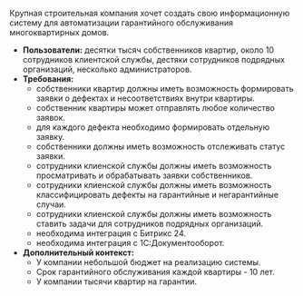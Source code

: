 Крупная строительная компания хочет создать свою информационную систему для автоматизации гарантийного обслуживания многоквартирных домов.
- **Пользователи:** десятки тысяч собственников квартир, около 10 сотрудников клиентской службы, дестяки сотрудников подрядных организаций, несколько администраторов.
- **Требования:**
    - собственники квартир должны иметь возможность формировать заявки о дефектах и несоответствиях внутри квартиры.
    - собственник квартиры может отправлять любое количество заявок.
    - для каждого дефекта необходимо формировать отдельную заявку.
    - собственники должны иметь возможность отслеживать статус заявки.
    - сотрудники клиенской службы должны иметь возможность просматривать и обрабатывать заявки собственников.
    - сотрудники клиенской службы должны иметь возможность классифицировать дефекты на гарантийные и негарантийные случаи.
    - сотрудники клиенской службы должны иметь возможность ставить задачи для сотрудников подрядных организаций.
    - необходима интеграция с Битрикс 24.
    - необходима интеграция с 1С:Документооборот.
- **Дополнительный контекст:**
    - У компании небольшой бюджет на реализацию системы.
    - Срок гарантийного обслуживания каждой квартиры - 10 лет.
    - У компании тысячи квартир на гарантии.

